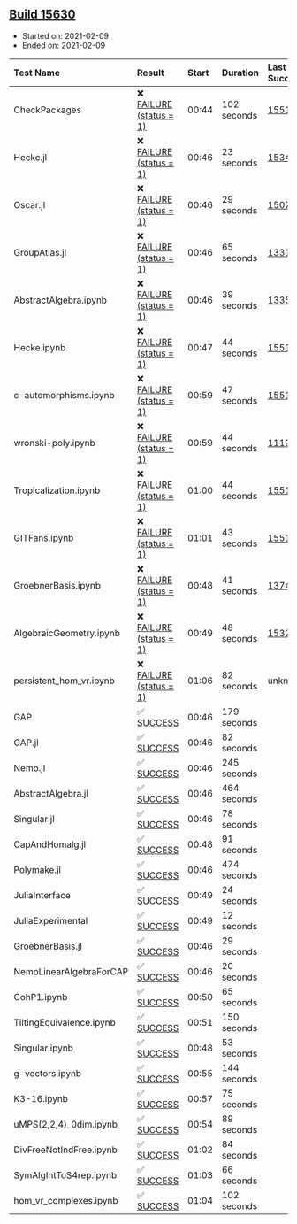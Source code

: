 ## [Build 15630](https://oscarci.mathematik.uni-kl.de/job/oscar/15630/)

* Started on: 2021-02-09
* Ended on: 2021-02-09

| Test Name    | Result | Start | Duration | Last Success | First Failure |
|:-------------|:-------|:------|:---------|:-------------|:--------------|
| CheckPackages | ❌ [FAILURE (status = 1)](https://oscarci.mathematik.uni-kl.de/job/oscar/15630/artifact/logs/build-15630/CheckPackages.log) | 00:44 | 102 seconds | [15514](https://oscarci.mathematik.uni-kl.de/job/oscar/15514/) | [15515](https://oscarci.mathematik.uni-kl.de/job/oscar/15515/) |
| Hecke.jl | ❌ [FAILURE (status = 1)](https://oscarci.mathematik.uni-kl.de/job/oscar/15630/artifact/logs/build-15630/Hecke.jl.log) | 00:46 | 23 seconds | [15344](https://oscarci.mathematik.uni-kl.de/job/oscar/15344/) | [15348](https://oscarci.mathematik.uni-kl.de/job/oscar/15348/) |
| Oscar.jl | ❌ [FAILURE (status = 1)](https://oscarci.mathematik.uni-kl.de/job/oscar/15630/artifact/logs/build-15630/Oscar.jl.log) | 00:46 | 29 seconds | [15079](https://oscarci.mathematik.uni-kl.de/job/oscar/15079/) | [15080](https://oscarci.mathematik.uni-kl.de/job/oscar/15080/) |
| GroupAtlas.jl | ❌ [FAILURE (status = 1)](https://oscarci.mathematik.uni-kl.de/job/oscar/15630/artifact/logs/build-15630/GroupAtlas.jl.log) | 00:46 | 65 seconds | [13311](https://oscarci.mathematik.uni-kl.de/job/oscar/13311/) | [13312](https://oscarci.mathematik.uni-kl.de/job/oscar/13312/) |
| AbstractAlgebra.ipynb | ❌ [FAILURE (status = 1)](https://oscarci.mathematik.uni-kl.de/job/oscar/15630/artifact/logs/build-15630/AbstractAlgebra.ipynb.log) | 00:46 | 39 seconds | [13355](https://oscarci.mathematik.uni-kl.de/job/oscar/13355/) | [13356](https://oscarci.mathematik.uni-kl.de/job/oscar/13356/) |
| Hecke.ipynb | ❌ [FAILURE (status = 1)](https://oscarci.mathematik.uni-kl.de/job/oscar/15630/artifact/logs/build-15630/Hecke.ipynb.log) | 00:47 | 44 seconds | [15514](https://oscarci.mathematik.uni-kl.de/job/oscar/15514/) | [15515](https://oscarci.mathematik.uni-kl.de/job/oscar/15515/) |
| c-automorphisms.ipynb | ❌ [FAILURE (status = 1)](https://oscarci.mathematik.uni-kl.de/job/oscar/15630/artifact/logs/build-15630/c-automorphisms.ipynb.log) | 00:59 | 47 seconds | [15514](https://oscarci.mathematik.uni-kl.de/job/oscar/15514/) | [15515](https://oscarci.mathematik.uni-kl.de/job/oscar/15515/) |
| wronski-poly.ipynb | ❌ [FAILURE (status = 1)](https://oscarci.mathematik.uni-kl.de/job/oscar/15630/artifact/logs/build-15630/wronski-poly.ipynb.log) | 00:59 | 44 seconds | [11192](https://oscarci.mathematik.uni-kl.de/job/oscar/11192/) | [11193](https://oscarci.mathematik.uni-kl.de/job/oscar/11193/) |
| Tropicalization.ipynb | ❌ [FAILURE (status = 1)](https://oscarci.mathematik.uni-kl.de/job/oscar/15630/artifact/logs/build-15630/Tropicalization.ipynb.log) | 01:00 | 44 seconds | [15514](https://oscarci.mathematik.uni-kl.de/job/oscar/15514/) | [15515](https://oscarci.mathematik.uni-kl.de/job/oscar/15515/) |
| GITFans.ipynb | ❌ [FAILURE (status = 1)](https://oscarci.mathematik.uni-kl.de/job/oscar/15630/artifact/logs/build-15630/GITFans.ipynb.log) | 01:01 | 43 seconds | [15514](https://oscarci.mathematik.uni-kl.de/job/oscar/15514/) | [15515](https://oscarci.mathematik.uni-kl.de/job/oscar/15515/) |
| GroebnerBasis.ipynb | ❌ [FAILURE (status = 1)](https://oscarci.mathematik.uni-kl.de/job/oscar/15630/artifact/logs/build-15630/GroebnerBasis.ipynb.log) | 00:48 | 41 seconds | [13748](https://oscarci.mathematik.uni-kl.de/job/oscar/13748/) | [13749](https://oscarci.mathematik.uni-kl.de/job/oscar/13749/) |
| AlgebraicGeometry.ipynb | ❌ [FAILURE (status = 1)](https://oscarci.mathematik.uni-kl.de/job/oscar/15630/artifact/logs/build-15630/AlgebraicGeometry.ipynb.log) | 00:49 | 48 seconds | [15322](https://oscarci.mathematik.uni-kl.de/job/oscar/15322/) | [15323](https://oscarci.mathematik.uni-kl.de/job/oscar/15323/) |
| persistent_hom_vr.ipynb | ❌ [FAILURE (status = 1)](https://oscarci.mathematik.uni-kl.de/job/oscar/15630/artifact/logs/build-15630/persistent_hom_vr.ipynb.log) | 01:06 | 82 seconds | unknown | unknown |
| GAP | ✅ [SUCCESS](https://oscarci.mathematik.uni-kl.de/job/oscar/15630/artifact/logs/build-15630/GAP.log) | 00:46 | 179 seconds |  |  |
| GAP.jl | ✅ [SUCCESS](https://oscarci.mathematik.uni-kl.de/job/oscar/15630/artifact/logs/build-15630/GAP.jl.log) | 00:46 | 82 seconds |  |  |
| Nemo.jl | ✅ [SUCCESS](https://oscarci.mathematik.uni-kl.de/job/oscar/15630/artifact/logs/build-15630/Nemo.jl.log) | 00:46 | 245 seconds |  |  |
| AbstractAlgebra.jl | ✅ [SUCCESS](https://oscarci.mathematik.uni-kl.de/job/oscar/15630/artifact/logs/build-15630/AbstractAlgebra.jl.log) | 00:46 | 464 seconds |  |  |
| Singular.jl | ✅ [SUCCESS](https://oscarci.mathematik.uni-kl.de/job/oscar/15630/artifact/logs/build-15630/Singular.jl.log) | 00:46 | 78 seconds |  |  |
| CapAndHomalg.jl | ✅ [SUCCESS](https://oscarci.mathematik.uni-kl.de/job/oscar/15630/artifact/logs/build-15630/CapAndHomalg.jl.log) | 00:48 | 91 seconds |  |  |
| Polymake.jl | ✅ [SUCCESS](https://oscarci.mathematik.uni-kl.de/job/oscar/15630/artifact/logs/build-15630/Polymake.jl.log) | 00:46 | 474 seconds |  |  |
| JuliaInterface | ✅ [SUCCESS](https://oscarci.mathematik.uni-kl.de/job/oscar/15630/artifact/logs/build-15630/JuliaInterface.log) | 00:49 | 24 seconds |  |  |
| JuliaExperimental | ✅ [SUCCESS](https://oscarci.mathematik.uni-kl.de/job/oscar/15630/artifact/logs/build-15630/JuliaExperimental.log) | 00:49 | 12 seconds |  |  |
| GroebnerBasis.jl | ✅ [SUCCESS](https://oscarci.mathematik.uni-kl.de/job/oscar/15630/artifact/logs/build-15630/GroebnerBasis.jl.log) | 00:46 | 29 seconds |  |  |
| NemoLinearAlgebraForCAP | ✅ [SUCCESS](https://oscarci.mathematik.uni-kl.de/job/oscar/15630/artifact/logs/build-15630/NemoLinearAlgebraForCAP.log) | 00:46 | 20 seconds |  |  |
| CohP1.ipynb | ✅ [SUCCESS](https://oscarci.mathematik.uni-kl.de/job/oscar/15630/artifact/logs/build-15630/CohP1.ipynb.log) | 00:50 | 65 seconds |  |  |
| TiltingEquivalence.ipynb | ✅ [SUCCESS](https://oscarci.mathematik.uni-kl.de/job/oscar/15630/artifact/logs/build-15630/TiltingEquivalence.ipynb.log) | 00:51 | 150 seconds |  |  |
| Singular.ipynb | ✅ [SUCCESS](https://oscarci.mathematik.uni-kl.de/job/oscar/15630/artifact/logs/build-15630/Singular.ipynb.log) | 00:48 | 53 seconds |  |  |
| g-vectors.ipynb | ✅ [SUCCESS](https://oscarci.mathematik.uni-kl.de/job/oscar/15630/artifact/logs/build-15630/g-vectors.ipynb.log) | 00:55 | 144 seconds |  |  |
| K3-16.ipynb | ✅ [SUCCESS](https://oscarci.mathematik.uni-kl.de/job/oscar/15630/artifact/logs/build-15630/K3-16.ipynb.log) | 00:57 | 75 seconds |  |  |
| uMPS(2,2,4)_0dim.ipynb | ✅ [SUCCESS](https://oscarci.mathematik.uni-kl.de/job/oscar/15630/artifact/logs/build-15630/uMPS-2-2-4-_0dim.ipynb.log) | 00:54 | 89 seconds |  |  |
| DivFreeNotIndFree.ipynb | ✅ [SUCCESS](https://oscarci.mathematik.uni-kl.de/job/oscar/15630/artifact/logs/build-15630/DivFreeNotIndFree.ipynb.log) | 01:02 | 84 seconds |  |  |
| SymAlgIntToS4rep.ipynb | ✅ [SUCCESS](https://oscarci.mathematik.uni-kl.de/job/oscar/15630/artifact/logs/build-15630/SymAlgIntToS4rep.ipynb.log) | 01:03 | 66 seconds |  |  |
| hom_vr_complexes.ipynb | ✅ [SUCCESS](https://oscarci.mathematik.uni-kl.de/job/oscar/15630/artifact/logs/build-15630/hom_vr_complexes.ipynb.log) | 01:04 | 102 seconds |  |  |
